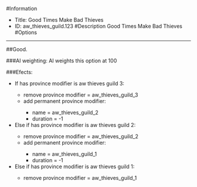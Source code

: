 #Information
 - Title: Good Times Make Bad Thieves
 - ID: aw_thieves_guild.123
#Description
Good Times Make Bad Thieves
#Options

___
##Good.

###AI weighting:
AI weights this option at 100


###Efects:<ul><li>If has province modifier is aw thieves guild 3:</li><ul><li>remove province modifier = aw_thieves_guild_3</li><li>add permanent province modifier:</li><ul><li>name = aw_thieves_guild_2</li><li>duration = -1</li></ul></ul><li>Else if has province modifier is aw thieves guild 2:</li><ul><li>remove province modifier = aw_thieves_guild_2</li><li>add permanent province modifier:</li><ul><li>name = aw_thieves_guild_1</li><li>duration = -1</li></ul></ul><li>Else if has province modifier is aw thieves guild 1:</li><ul><li>remove province modifier = aw_thieves_guild_1</li></ul></ul>
